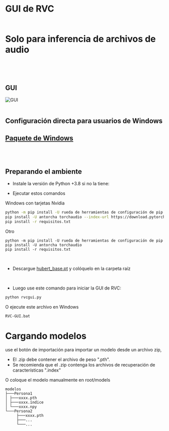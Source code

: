 <div alinear="centro">

<h1>GUI de RVC<br><br>
  
Solo para inferencia de archivos de audio

   <br>

  

</div>

  

 

  
## GUI

![GUI](https://github.com/Tiger14n/RVC-GUI/raw/main/docs/GUI.JPG)
  <br><br>
  
## Configuración directa para usuarios de Windows
## [Paquete de Windows](https://github.com/Tiger14n/RVC-GUI/releases/tag/Windows-pkg)
  
<br><br>
## Preparando el ambiente


* Instale la versión de Python +3.8 si no la tiene:

* Ejecutar estos comandos

Windows con tarjetas Nvidia
```bash
python -m pip install -U rueda de herramientas de configuración de pip
pip install -U antorcha torchaudio --index-url https://download.pytorch.org/whl/cu118
pip install -r requisitos.txt
```
Otro
```
python -m pip install -U rueda de herramientas de configuración de pip
pip install -U antorcha torchaudio
pip install -r requisitos.txt
```
<br>

* Descargue [hubert_base.pt](https://huggingface.co/lj1995/VoiceConversionWebUI/resolve/main/hubert_base.pt/) y colóquelo en la carpeta raíz

<br>
 
* Luego use este comando para iniciar la GUI de RVC:
```bash
python rvcgui.py
```
O ejecute este archivo en Windows
```
RVC-GUI.bat
```

# Cargando modelos
use el botón de importación para importar un modelo desde un archivo zip,
* El .zip debe contener el archivo de peso ".pth".
* Se recomienda que el .zip contenga los archivos de recuperación de características ".index"

O coloque el modelo manualmente en root/models
```
modelos
├───Persona1
│ ├───xxxx.pth
│ ├───xxxx.índice
│ └───xxxx.npy
└───Persona2
     ├───xxxx.pth
     ├───...
     └───...
````
